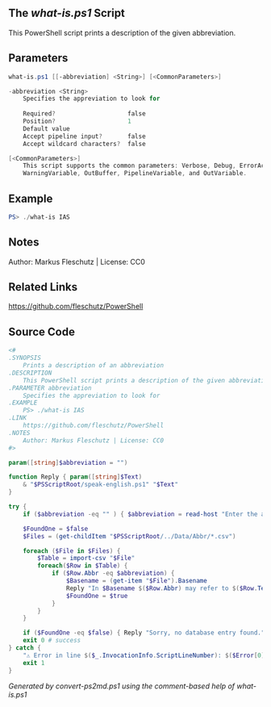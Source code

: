 ## The *what-is.ps1* Script

This PowerShell script prints a description of the given abbreviation.

## Parameters
```powershell
what-is.ps1 [[-abbreviation] <String>] [<CommonParameters>]

-abbreviation <String>
    Specifies the appreviation to look for
    
    Required?                    false
    Position?                    1
    Default value                
    Accept pipeline input?       false
    Accept wildcard characters?  false

[<CommonParameters>]
    This script supports the common parameters: Verbose, Debug, ErrorAction, ErrorVariable, WarningAction, 
    WarningVariable, OutBuffer, PipelineVariable, and OutVariable.
```

## Example
```powershell
PS> ./what-is IAS

```

## Notes
Author: Markus Fleschutz | License: CC0

## Related Links
https://github.com/fleschutz/PowerShell

## Source Code
```powershell
<#
.SYNOPSIS
	Prints a description of an abbreviation
.DESCRIPTION
	This PowerShell script prints a description of the given abbreviation.
.PARAMETER abbreviation
	Specifies the appreviation to look for
.EXAMPLE
	PS> ./what-is IAS
.LINK
	https://github.com/fleschutz/PowerShell
.NOTES
	Author: Markus Fleschutz | License: CC0
#>

param([string]$abbreviation = "")

function Reply { param([string]$Text)
	& "$PSScriptRoot/speak-english.ps1" "$Text"
}

try {
	if ($abbreviation -eq "" ) { $abbreviation = read-host "Enter the abbreviation" }

	$FoundOne = $false
	$Files = (get-childItem "$PSScriptRoot/../Data/Abbr/*.csv")

	foreach ($File in $Files) {
		$Table = import-csv "$File"
		foreach($Row in $Table) {
			if ($Row.Abbr -eq $abbreviation) {
				$Basename = (get-item "$File").Basename
				Reply "In $Basename $($Row.Abbr) may refer to $($Row.Term)"
				$FoundOne = $true
			}
		}
	}

	if ($FoundOne -eq $false) { Reply "Sorry, no database entry found." }
	exit 0 # success
} catch {
	"⚠️ Error in line $($_.InvocationInfo.ScriptLineNumber): $($Error[0])"
	exit 1
}
```

*Generated by convert-ps2md.ps1 using the comment-based help of what-is.ps1*
